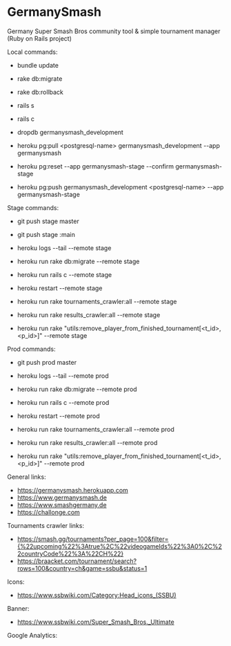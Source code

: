 # GermanySmash
Germany Super Smash Bros community tool & simple tournament manager (Ruby on Rails project)

Local commands:
- bundle update
- rake db:migrate
- rake db:rollback
- rails s
- rails c

- dropdb germanysmash_development
- heroku pg:pull \<postgresql-name\> germanysmash_development --app germanysmash

- heroku pg:reset --app germanysmash-stage --confirm germanysmash-stage
- heroku pg:push germanysmash_development \<postgresql-name\> --app germanysmash-stage

Stage commands:
- git push stage master
- git push stage <branch>:main
- heroku logs --tail --remote stage
- heroku run rake db:migrate --remote stage
- heroku run rails c --remote stage
- heroku restart --remote stage

- heroku run rake tournaments_crawler:all --remote stage
- heroku run rake results_crawler:all --remote stage
- heroku run rake "utils:remove_player_from_finished_tournament[<t_id>,<p_id>]" --remote stage

Prod commands:
- git push prod master
- heroku logs --tail --remote prod
- heroku run rake db:migrate --remote prod
- heroku run rails c --remote prod
- heroku restart --remote prod

- heroku run rake tournaments_crawler:all --remote prod
- heroku run rake results_crawler:all --remote prod
- heroku run rake "utils:remove_player_from_finished_tournament[<t_id>,<p_id>]" --remote prod

General links:
- https://germanysmash.herokuapp.com
- https://www.germanysmash.de
- https://www.smashgermany.de
- https://challonge.com

Tournaments crawler links:
- https://smash.gg/tournaments?per_page=100&filter={%22upcoming%22%3Atrue%2C%22videogameIds%22%3A0%2C%22countryCode%22%3A%22CH%22}
- https://braacket.com/tournament/search?rows=100&country=ch&game=ssbu&status=1

Icons:
- https://www.ssbwiki.com/Category:Head_icons_(SSBU)

Banner:
- https://www.ssbwiki.com/Super_Smash_Bros._Ultimate

Google Analytics:
<!-- blup: - https://analytics.google.com/analytics/web/#/report-home/a145089919w206718824p199562205 -->
